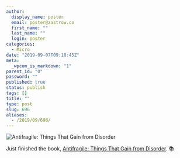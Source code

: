 ```yaml
---
author:
  display_name: poster
  email: poster@zastrow.co
  first_name: ""
  last_name: ""
  login: poster
categories:
  - Micro
date: "2019-09-07T09:18:45Z"
meta:
  _wpcom_is_markdown: "1"
parent_id: "0"
password: ""
published: true
status: publish
tags: []
title: ""
type: post
slug: 696
aliases:
  - /2019/09/696/
---
```

<p><img src="https://i.gr-assets.com/images/S/compressed.photo.goodreads.com/books/1352422827l/13530973.jpg" alt="Antifragile: Things That Gain from Disorder" /></p>

<p>Just finished the book, <a href="https://www.goodreads.com/review/show/2722271490?utm_medium=api&amp;utm_source=rss">Antifragile: Things That Gain from Disorder</a>. 📚</p>
